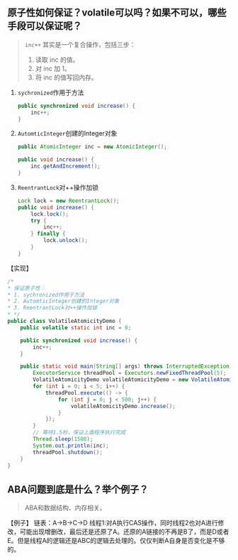 ## 原子性如何保证？volatile可以吗？如果不可以，哪些手段可以保证呢？
> `inc++` 其实是一个复合操作，包括三步：
>1. 读取 inc 的值。
>2. 对 inc 加 1。
>3. 将 inc 的值写回内存。
1. `sychronized`作用于方法

    ```java
    public synchronized void increase() {
        inc++;
    }
    ``````
2. `AutomticInteger`创建的Integer对象
    ```java
    public AtomicInteger inc = new AtomicInteger();

    public void increase() {
        inc.getAndIncrement();
    }
    ```

3. `ReentrantLock`对++操作加锁
    ```java
    Lock lock = new ReentrantLock();
    public void increase() {
        lock.lock();
        try {
            inc++;
        } finally {
            lock.unlock();
        }
    }
    ```


【实现】
```java
/*
* 保证原子性：
* 1. sychronized作用于方法
* 2. AutomticInteger创建的Integer对象
* 3. ReentrantLock对++操作加锁
* */
public class VolatileAtomicityDemo {
    public volatile static int inc = 0;

    public synchronized void increase() {
        inc++;
    }

    public static void main(String[] args) throws InterruptedException {
        ExecutorService threadPool = Executors.newFixedThreadPool(5);
        VolatileAtomicityDemo volatileAtomicityDemo = new VolatileAtomicityDemo();
        for (int i = 0; i < 5; i++) {
            threadPool.execute(() -> {
                for (int j = 0; j < 500; j++) {
                    volatileAtomicityDemo.increase();
                }
            });
        }
        // 等待1.5秒，保证上面程序执行完成
        Thread.sleep(1500);
        System.out.println(inc);
        threadPool.shutdown();
    }
}
```
## ABA问题到底是什么？举个例子？
> ABA和数据结构、内存相关。

【例子】
链表：A->B->C->D
线程1:对A执行CAS操作，同时线程2也对A进行修改，可能出现增删改，最后还是还原了A。还原的A链接的不再是B了，而是D或者E。但是线程A的逻辑还是ABC的逻辑去处理的。仅仅判断A自身是否变化是不够的。